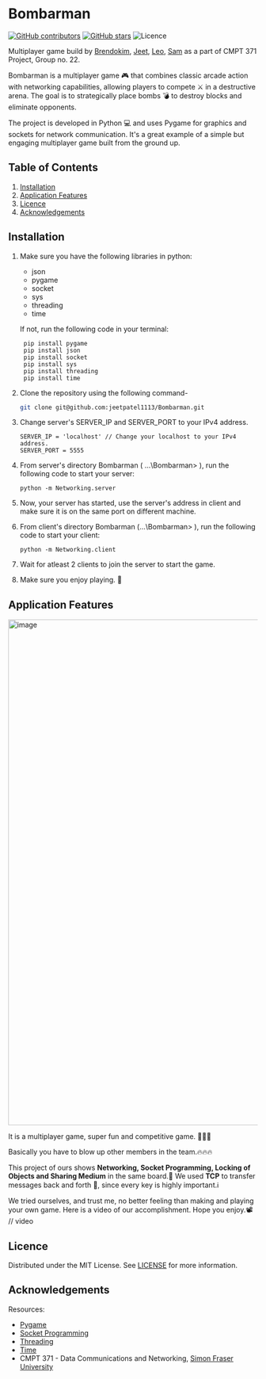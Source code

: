 # Bombarman
[![GitHub contributors](https://img.shields.io/github/contributors/jeetpatel1113/Bombarman?color=red)](https://github.com/jeetpatel1113/Bombarman/graphs/contributors)
[![GitHub stars](https://badgen.net/github/stars/jeetpatel1113/Bombarman)](https://github.com/jeetpatel1113/Bombarman/stargazers)
![Licence](https://img.shields.io/badge/Licence-MIT-green)

Multiplayer game build by [Brendokim](https://www.google.com/search?q=https://github.com/brendokim), [Jeet](https://www.google.com/search?q=https://github.com/jeetpatel1113), [Leo](https://www.google.com/search?q=https://github.com/ljbds66), [Sam](https://www.google.com/search?q=https://github.com/SamShowkati) as a part of CMPT 371 Project, Group no. 22.

Bombarman is a multiplayer game 🎮 that combines classic arcade action with networking capabilities, allowing players to compete ⚔️ in a destructive arena. The goal is to strategically place bombs 💣 to destroy blocks and eliminate opponents.

The project is developed in Python 💻 and uses Pygame for graphics and sockets for network communication. It's a great example of a simple but engaging multiplayer game built from the ground up.

## Table of Contents
1. [Installation](#installation)
2. [Application Features](#application-features)
3. [Licence](#licence)
4. [Acknowledgements](#acknowledgements)

## Installation
1. Make sure you have the following libraries in python:
     - json
     - pygame
     - socket
     - sys
     - threading
     - time

    If not, run the following code in your terminal:

    
        pip install pygame
        pip install json
        pip install socket
        pip install sys
        pip install threading
        pip install time
    
2. Clone the repository using the following command-
    ```bash
    git clone git@github.com:jeetpatel1113/Bombarman.git
    ```
3. Change server's SERVER_IP and SERVER_PORT to your IPv4 address.
   ```vscode
   SERVER_IP = 'localhost' // Change your localhost to your IPv4 address.
   SERVER_PORT = 5555
   ```
4. From server's directory Bombarman ( .\..\Bombarman> ), run the following code to start your server:
   ```
   python -m Networking.server
   ```
5. Now, your server has started, use the server's address in client and make sure it is on the same port on different machine.
6. From client's directory Bombarman (.\..\Bombarman> ), run the following code to start your client:
   ```
   python -m Networking.client
   ```
7. Wait for atleast 2 clients to join the server to start the game.
8. Make sure you enjoy playing. 🙂

## Application Features

<img width="1595" height="1021" alt="image" src="https://github.com/user-attachments/assets/b572a24c-0702-4f94-b1c6-4b9ec929996e" />

It is a multiplayer game, super fun and competitive game. 🎉🎉🎉

Basically you have to blow up other members in the team.🔥🔥🔥

This project of ours shows **Networking, Socket Programming, Locking of Objects and Sharing Medium** in the same board.🛜 We used **TCP** to transfer messages back and forth 🤝, since every key is highly important.ℹ️

We tried ourselves, and trust me, no better feeling than making and playing your own game. Here is a video of our accomplishment. Hope you enjoy.📽️
// video

## Licence
Distributed under the MIT License. See [LICENSE](./LICENSE) for more information.

## Acknowledgements
Resources:
     
- [Pygame](https://www.pygame.org/docs/)
- [Socket Programming](https://docs.python.org/3/library/socket.html)
- [Threading](https://docs.python.org/3/library/threading.html)
- [Time](https://docs.python.org/3/library/time.html)
- CMPT 371 - Data Communications and Networking, [Simon Fraser University](https://www.sfu.ca/)
